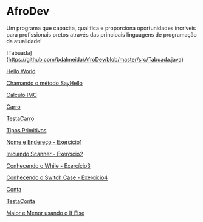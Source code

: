 # AfroDev
Um programa que capacita, qualifica e proporciona oportunidades incríveis para profissionais pretos através das principais linguagens de programação da atualidade!

[Tabuada] (https://github.com/bdalmeida/AfroDev/blob/master/src/Tabuada.java)

[Hello World](https://github.com/bdalmeida/AfroDev/blob/master/src/HelloWorld.java)

[Chamando o método SayHello](https://github.com/bdalmeida/AfroDev/blob/master/src/Program.java)

[Calculo IMC](https://github.com/bdalmeida/AfroDev/blob/master/src/CalculoIMC.java)

[Carro](https://github.com/bdalmeida/AfroDev/blob/master/src/Carro.java)

[TestaCarro](https://github.com/bdalmeida/AfroDev/blob/master/src/ProgramaCarro.java)

[Tipos Primitivos](https://github.com/bdalmeida/AfroDev/blob/master/src/ExemploTipoPrimitivo2.java)

[Nome e Endereço - Exercício1](https://github.com/bdalmeida/AfroDev/blob/master/src/Exercicio1.java)

[Iniciando Scanner - Exercício2](https://github.com/bdalmeida/AfroDev/blob/master/src/Exercicio2.java)

[Conhecendo o While - Exercício3](https://github.com/bdalmeida/AfroDev/blob/master/src/Exercicio3.java)

[Conhecendo o Switch Case - Exercício4](github.com/bdalmeida/AfroDev/blob/master/src/Exercicio4.java)

[Conta](https://github.com/bdalmeida/AfroDev/blob/master/src/Conta.java)

[TestaConta](https://github.com/bdalmeida/AfroDev/blob/master/src/Transacao.java)

[Maior e Menor usando o If Else](https://github.com/bdalmeida/AfroDev/blob/master/src/MaiorEMenor.java)
